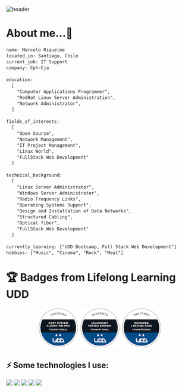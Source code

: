 ![header](https://capsule-render.vercel.app/api?type=waving&color=gradient&height=150&section=header&text=👀Hello,%20world!👋💻&fontSize=50)

# About me...👋
```
name: Marcelo Riquelme
located_in: Santiago, Chile
current_job: IT Support
company: Cph-Cja

education:
  [
    "Computer Applications Programmer",
    "RedHat Linux Server Administration",
    "Network Administrator",
  ]

fields_of_interests:
  [
    "Open Source",
    "Network Management",
    "IT Project Management",
    "Linux World",
    "FullStack Web Development"
  ]

technical_background:
  [
    "Linux Server Administrator",
    "Windows Server Administrator",
    "Radio Frequency Links",
    "Operating Systems Support",
    "Design and Installation of Data Networks",
    "Structured Cabling",
    "Optical fiber",
    "FullStack Web Development"
  ]
  
currently_learning: ["UDD Bootcamp, Full Stack Web Development"]
hobbies: ["Music", "Cinema", "Rock", "Meal"]
```
# 🏆 Badges from Lifelong Learning UDD
<div align="center">
<a href=https://www.credly.com/badges/d3beeab1-9b75-4eb2-a8ab-fff4496e4bb4/public_url"> <img src=./img/cost-system-algorithm-pro-sobresaliente.png></a>
<img src=./img/javascript-voting-system-sobresaliente.png>
<img src=./img/business-landing-page-sobresaliente.png>

</div>


## ⚡ Some technologies I use:
<img src="https://img.shields.io/badge/LINUX-E34F26?style=for-the-badge&logo=linux&logoColor=white" /> <img src="https://img.shields.io/badge/WINDOWS-1572B6?style=for-the-badge" />
<img src="https://img.shields.io/badge/JavaScript-323330?style=for-the-badge&logo=javascript&logoColor=F7DF1E" />
<img src="https://img.shields.io/badge/GitHub-100000?style=for-the-badge&logo=github&logoColor=white" />
<img src="https://img.shields.io/badge/VSCode-0078D4?style=for-the-badge&logo=visual%20studio%20code&logoColor=white" />
